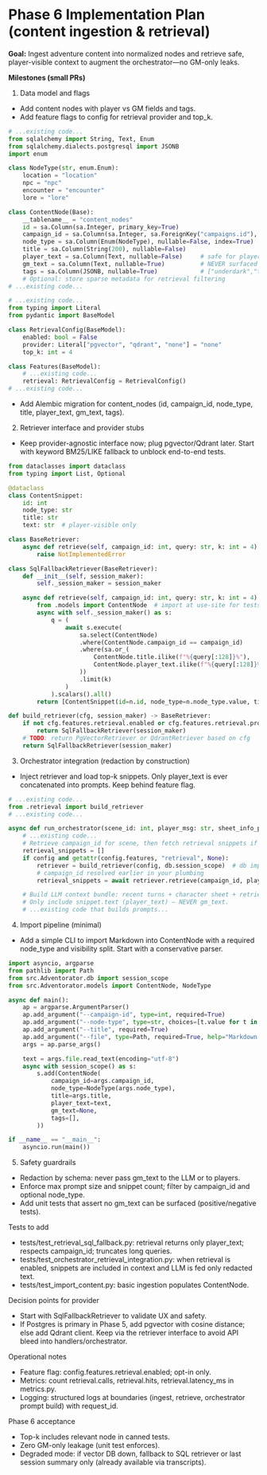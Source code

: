 # Phase 6 Implementation Plan (content ingestion & retrieval)

**Goal:** Ingest adventure content into normalized nodes and retrieve safe, player-visible context to augment the orchestrator—no GM-only leaks.

**Milestones (small PRs)**
1) Data model and flags
- Add content nodes with player vs GM fields and tags.
- Add feature flags to config for retrieval provider and top_k.

````python
# ...existing code...
from sqlalchemy import String, Text, Enum
from sqlalchemy.dialects.postgresql import JSONB
import enum

class NodeType(str, enum.Enum):
    location = "location"
    npc = "npc"
    encounter = "encounter"
    lore = "lore"

class ContentNode(Base):
    __tablename__ = "content_nodes"
    id = sa.Column(sa.Integer, primary_key=True)
    campaign_id = sa.Column(sa.Integer, sa.ForeignKey("campaigns.id"), nullable=False, index=True)
    node_type = sa.Column(Enum(NodeType), nullable=False, index=True)
    title = sa.Column(String(200), nullable=False)
    player_text = sa.Column(Text, nullable=False)     # safe for players
    gm_text = sa.Column(Text, nullable=True)          # NEVER surfaced to players
    tags = sa.Column(JSONB, nullable=True)            # ["underdark","trap","level-1"]
    # Optional: store sparse metadata for retrieval filtering
# ...existing code...
````

````python
# ...existing code...
from typing import Literal
from pydantic import BaseModel

class RetrievalConfig(BaseModel):
    enabled: bool = False
    provider: Literal["pgvector", "qdrant", "none"] = "none"
    top_k: int = 4

class Features(BaseModel):
    # ...existing code...
    retrieval: RetrievalConfig = RetrievalConfig()
# ...existing code...
````

- Add Alembic migration for content_nodes (id, campaign_id, node_type, title, player_text, gm_text, tags).

2) Retriever interface and provider stubs
- Keep provider-agnostic interface now; plug pgvector/Qdrant later. Start with keyword BM25/LIKE fallback to unblock end-to-end tests.

````python
from dataclasses import dataclass
from typing import List, Optional

@dataclass
class ContentSnippet:
    id: int
    node_type: str
    title: str
    text: str  # player-visible only

class BaseRetriever:
    async def retrieve(self, campaign_id: int, query: str, k: int = 4) -> List[ContentSnippet]:
        raise NotImplementedError

class SqlFallbackRetriever(BaseRetriever):
    def __init__(self, session_maker):
        self._session_maker = session_maker

    async def retrieve(self, campaign_id: int, query: str, k: int = 4) -> List[ContentSnippet]:
        from .models import ContentNode  # import at use-site for tests
        async with self._session_maker() as s:
            q = (
                await s.execute(
                    sa.select(ContentNode)
                    .where(ContentNode.campaign_id == campaign_id)
                    .where(sa.or_(
                        ContentNode.title.ilike(f"%{query[:128]}%"),
                        ContentNode.player_text.ilike(f"%{query[:128]}%"),
                    ))
                    .limit(k)
                )
            ).scalars().all()
        return [ContentSnippet(id=n.id, node_type=n.node_type.value, title=n.title, text=n.player_text) for n in q]

def build_retriever(cfg, session_maker) -> BaseRetriever:
    if not cfg.features.retrieval.enabled or cfg.features.retrieval.provider == "none":
        return SqlFallbackRetriever(session_maker)
    # TODO: return PgVectorRetriever or QdrantRetriever based on cfg
    return SqlFallbackRetriever(session_maker)
````

3) Orchestrator integration (redaction by construction)
- Inject retriever and load top-k snippets. Only player_text is ever concatenated into prompts. Keep behind feature flag.

````python
# ...existing code...
from .retrieval import build_retriever
# ...existing code...

async def run_orchestrator(scene_id: int, player_msg: str, sheet_info_provider, llm_client=None, allowed_actors=None, config=None):
    # ...existing code...
    # Retrieve campaign_id for scene, then fetch retrieval snippets if enabled
    retrieval_snippets = []
    if config and getattr(config.features, "retrieval", None):
        retriever = build_retriever(config, db.session_scope)  # db import at module top if present
        # campaign_id resolved earlier in your plumbing
        retrieval_snippets = await retriever.retrieve(campaign_id, player_msg, k=config.features.retrieval.top_k)

    # Build LLM context bundle: recent turns + character sheet + retrieval_snippets
    # Only include snippet.text (player_text) — NEVER gm_text.
    # ...existing code that builds prompts...
````

4) Import pipeline (minimal)
- Add a simple CLI to import Markdown into ContentNode with a required node_type and visibility split. Start with a conservative parser.

````python
import asyncio, argparse
from pathlib import Path
from src.Adventorator.db import session_scope
from src.Adventorator.models import ContentNode, NodeType

async def main():
    ap = argparse.ArgumentParser()
    ap.add_argument("--campaign-id", type=int, required=True)
    ap.add_argument("--node-type", type=str, choices=[t.value for t in NodeType], required=True)
    ap.add_argument("--title", required=True)
    ap.add_argument("--file", type=Path, required=True, help="Markdown file with player-visible content")
    args = ap.parse_args()

    text = args.file.read_text(encoding="utf-8")
    async with session_scope() as s:
        s.add(ContentNode(
            campaign_id=args.campaign_id,
            node_type=NodeType(args.node_type),
            title=args.title,
            player_text=text,
            gm_text=None,
            tags=[],
        ))

if __name__ == "__main__":
    asyncio.run(main())
````

5) Safety guardrails
- Redaction by schema: never pass gm_text to the LLM or to players.
- Enforce max prompt size and snippet count; filter by campaign_id and optional node_type.
- Add unit tests that assert no gm_text can be surfaced (positive/negative tests).

Tests to add
- tests/test_retrieval_sql_fallback.py: retrieval returns only player_text; respects campaign_id; truncates long queries.
- tests/test_orchestrator_retrieval_integration.py: when retrieval is enabled, snippets are included in context and LLM is fed only redacted text.
- tests/test_import_content.py: basic ingestion populates ContentNode.

Decision points for provider
- Start with SqlFallbackRetriever to validate UX and safety.
- If Postgres is primary in Phase 5, add pgvector with cosine distance; else add Qdrant client. Keep via the retriever interface to avoid API bleed into handlers/orchestrator.

Operational notes
- Feature flag: config.features.retrieval.enabled; opt-in only.
- Metrics: count retrieval.calls, retrieval.hits, retrieval.latency_ms in metrics.py.
- Logging: structured logs at boundaries (ingest, retrieve, orchestrator prompt build) with request_id.

Phase 6 acceptance
- Top-k includes relevant node in canned tests.
- Zero GM-only leakage (unit test enforces).
- Degraded mode: if vector DB down, fallback to SQL retriever or last session summary only (already available via transcripts).